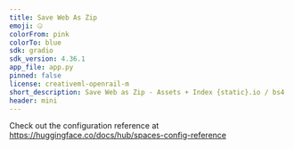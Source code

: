 ```yaml
---
title: Save Web As Zip
emoji: 🤐
colorFrom: pink
colorTo: blue
sdk: gradio
sdk_version: 4.36.1
app_file: app.py
pinned: false
license: creativeml-openrail-m
short_description: Save Web as Zip - Assets + Index {static}.io / bs4
header: mini
---
```


Check out the configuration reference at https://huggingface.co/docs/hub/spaces-config-reference
